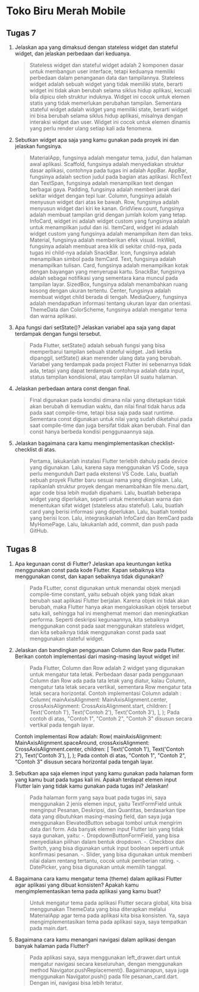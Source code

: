 # Toko Biru Merah Mobile

## Tugas 7
1. Jelaskan apa yang dimaksud dengan stateless widget dan stateful widget, dan jelaskan perbedaan dari keduanya.
   > Stateless widget dan stateful widget adalah 2 komponen dasar untuk membangun user interface, tetapi keduanya memiliki perbedaan dalam penanganan data dan tampilannya.
      Stateless widget adalah sebuah widget yang tidak memiliki state, berarti widget ini tidak akan berubah selama siklus hidup aplikasi, kecuali bila dipicu oleh struktur
      induknya. Widget ini cocok untuk elemen statis yang tidak memerlukan perubahan tampilan. Sementara stateful widget adalah widget yang memiliki state, berarti widget
      ini bisa berubah selama siklus hidup aplikasi, misalnya dengan interaksi widget dan user. Widget ini cocok untuk elemen dinamis yang perlu render ulang setiap kali
      ada fenomena.

2. Sebutkan widget apa saja yang kamu gunakan pada proyek ini dan jelaskan fungsinya.
   > MaterialApp, fungsinya adalah mengatur tema, judul, dan halaman awal aplikasi.
   > Scaffold, fungsinya adalah menyediakan struktur dasar aplikasi, contohnya pada tugas ini adalah AppBar.
   > AppBar, fungsinya adalah section judul pada bagian atas aplikasi.
   > RichText dan TextSpan, fungsinya adalah menampilkan text dengan berbagai gaya.
   > Padding, fungsinya adalah memberi jarak dari sekitar widget dengan tepi luar.
   > Column, fungsinya adalah menyusun widget dari atas ke bawah.
   > Row, fungsinya adalah menyusun widget dari kiri ke kanan.
   > GridView.count, fungsinya adalah membuat tampilan grid dengan jumlah kolom yang tetap.
   > InfoCard, widget ini adalah widget custom yang fungsinya adalah untuk menampilkan judul dan isi.
   > ItemCard, widget ini adalah widget custom yang fungsinya adalah menampilkan item dan teks.
   > Material, fungsinya adalah memberikan efek visual.
   > InkWell, fungsinya adalah membuat area klik di sekitar child-nya, pada tugas ini child-nya adalah SnackBar.
   > Icon, fungsinya adalah menampilkan simbol pada ItemCard.
   > Text, fungsinya adalah menampilkan tulisan.
   > Card, fungsinya adalah menampilkan kotak dengan bayangan yang menyerupai kartu.
   > SnackBar, fungsinya adalah sebagai notifikasi yang sementara kana muncul pada tampilan layar.
   > SizedBox, fungsinya adalah menambahkan ruang kosong dengan ukuran tertentu.
   > Center, fungsinya adalah membuat widget child berada di tengah.
   > MediaQuery, fungsinya adalah mendapatkan informasi tentang ukuran layar dan orientasi.
   > ThemeData dan ColorScheme, fungsinya adalah mengatur tema dan warna aplikasi.

3. Apa fungsi dari setState()? Jelaskan variabel apa saja yang dapat terdampak dengan fungsi tersebut.
   > Pada Flutter, setState() adalah sebuah fungsi yang bisa memperbarui tampilan sebuah stateful widget. Jadi ketika dipanggil, setState() akan merender ulang data yang
      berubah. Variabel yang terdampak pada project Flutter ini sebenarnya tidak ada, tetapi yang dapat terdampak contohnya adalah data input, status tampilan kondisional,
      atau tampilan UI suatu halaman.

4. Jelaskan perbedaan antara const dengan final.
   > Final digunakan pada kondisi dimana nilai yang ditetapkan tidak akan berubah di kemudian waktu, dan nilai final tidak harus ada pada saat compile-time, tetapi bisa saja
      pada saat runtime. Sementara const digunakan untuk nilai yang sudah diketahui pada saat compile-time dan juga bersifat tidak akan berubah. Final dan const hanya berbeda
      kondisi penggunaannya saja.

5. Jelaskan bagaimana cara kamu mengimplementasikan checklist-checklist di atas.
   > Pertama, lakukanlah instalasi Flutter terlebih dahulu pada device yang digunakan.
   > Lalu, karena saya menggunakan VS Code, saya perlu mengunduh Dart pada ekstensi VS Code.
   > Lalu, buatlah sebuah proyek Flutter baru sesuai nama yang diinginkan.
   > Lalu, rapikanlah struktur proyek dengan menambahkan file menu.dart, agar code bisa lebih mudah dipahami.
   > Lalu, buatlah beberapa widget yang diperlukan, seperti untuk menentukan warna dan menentukan sifat widget (stateless atau stateful).
   > Lalu, buatlah card yang berisi informasi yang diperlukan.
   > Lalu, buatlah tombol yang berisi Icon.
   > Lalu, integrasikanlah InfoCard dan ItemCard pada MyHomePage.
   > Lalu, lakukanlah add, commit, dan push pada GitHub.

## Tugas 8
1. Apa kegunaan const di Flutter? Jelaskan apa keuntungan ketika menggunakan const pada kode Flutter. Kapan sebaiknya kita menggunakan const, dan kapan sebaiknya tidak digunakan?
   > Pada FLutter, const digunakan untuk menandai objek menjadi compile-time constant, yaitu sebuah objek yang tidak akan berubah saat aplikasi Flutter berjalan. Karena objek ini tidak akan berubah, maka Flutter hanya akan mengalokasikan objek tersebut satu kali, sehingga hal ini menghemat memori dan meningkatkan performa. Seperti deskripsi kegunaannya, kita sebaiknya menggunakan const pada saat menggunakan stateless widget, dan kita sebaiknya tidak menggunakan const pada saat menggunakan stateful widget.

2. Jelaskan dan bandingkan penggunaan Column dan Row pada Flutter. Berikan contoh implementasi dari masing-masing layout widget ini!
   > Pada Flutter, Column dan Row adalah 2 widget yang digunakan untuk mengatur tata letak. Perbedaan dasar pada penggunaan Column dan Row ada pada tata letak yang diatur, kalau Column, mengatur tata letak secara vertikal, sementara Row mengatur tata letak secara horizontal. Contoh implementasi Column adalah :
   Column(
      mainAxisAlignment: MainAxisAlignment.center,
      crossAxisAlignment: CrossAxisAlignment.start,
      children: <Widget>[
         Text('Contoh 1'),
         Text('Contoh 2'),
         Text('Contoh 3'),
      ],
   );
   Pada contoh di atas, "Contoh 1", "Contoh 2", "Contoh 3" disusun secara vertikal pada tengah layar.

   Contoh implementasi Row adalah:
   Row(
      mainAxisAlignment: MainAxisAlignment.spaceAround,
      crossAxisAlignment: CrossAxisAlignment.center,
      children: <Widget>[
         Text('Contoh 1'),
         Text('Contoh 2'),
         Text('Contoh 3'),
      ],
   );
   Pada contoh di atas, "Contoh 1", "Contoh 2", "Contoh 3" disusun secara horizontal pada tengah layar.

3. Sebutkan apa saja elemen input yang kamu gunakan pada halaman form yang kamu buat pada tugas kali ini. Apakah terdapat elemen input Flutter lain yang tidak kamu gunakan pada tugas ini? Jelaskan!
   > Pada halaman form yang saya buat pada tugas ini, saya menggunakan 2 jenis elemen input, yaitu TextFormField untuk menginput Pesanan, Deskripsi, dan Quantitas, berdasarkan tipe data yang dibutuhkan masing-masing field, dan saya juga menggunakan ElevatedButton sebagai tombol untuk mengirim data dari form. Ada banyak elemen input Flutter lain yang tidak saya gunakan, yaitu:
    -. DropdownButtonFormField, yang bisa menyediakan pilihan dalam bentuk dropdown.
    -. Checkbox dan Switch, yang bisa digunakan untuk input boolean seperti untuk konfirmasi pesanan.
    -. Slider, yang bisa digunakan untuk memberi nilai dalam rentang tertantu, cocok untuk pemberian rating.
    -. DatePicker, yang bisa digunakan untuk memilih tanggal.

4. Bagaimana cara kamu mengatur tema (theme) dalam aplikasi Flutter agar aplikasi yang dibuat konsisten? Apakah kamu mengimplementasikan tema pada aplikasi yang kamu buat?
   > Untuk mengatur tema pada aplikasi Flutter secara global, kita bisa menggunakan ThemeData yang bisa diterapkan melalui MaterialApp agar tema pada aplikasi kita bisa konsisten. Ya, saya mengimplementasikan tema pada aplikasi saya, saya tempatkan pada main.dart.

5. Bagaimana cara kamu menangani navigasi dalam aplikasi dengan banyak halaman pada Flutter?
   > Pada aplikasi saya, saya menggunakan left_drawer.dart untuk mengatur navigasi secara keseluruhan, dengan menggunakan method Navigator.pushReplacement(). Bagaimanapun, saya juga menggunakan Navigator.push() pada file pesanan_card.dart. Dengan ini, navigasi bisa lebih teratur.